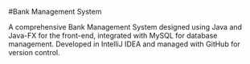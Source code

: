 #Bank Management System

A comprehensive Bank Management System designed using Java and Java-FX for the front-end, integrated with MySQL for database management. Developed in IntelliJ IDEA and managed with GitHub for version control.

